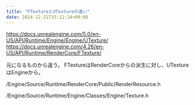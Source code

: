 ```yaml
---
title: "FTextureとUTextureの違い"
date: 2024-12-21T15:12:24+09:00
---
```

https://docs.unrealengine.com/5.0/en-US/API/Runtime/Engine/Engine/UTexture/
https://docs.unrealengine.com/4.26/en-US/API/Runtime/RenderCore/FTexture/

元になるものから違う。
FTextureはRenderCoreからの派生に対し、UTextureはEngineから。

/Engine/Source/Runtime/RenderCore/Public/RenderResource.h

/Engine/Source/Runtime/Engine/Classes/Engine/Texture.h
